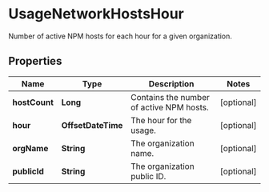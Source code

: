 # UsageNetworkHostsHour

Number of active NPM hosts for each hour for a given organization.

## Properties

| Name          | Type               | Description                              | Notes      |
| ------------- | ------------------ | ---------------------------------------- | ---------- |
| **hostCount** | **Long**           | Contains the number of active NPM hosts. | [optional] |
| **hour**      | **OffsetDateTime** | The hour for the usage.                  | [optional] |
| **orgName**   | **String**         | The organization name.                   | [optional] |
| **publicId**  | **String**         | The organization public ID.              | [optional] |
